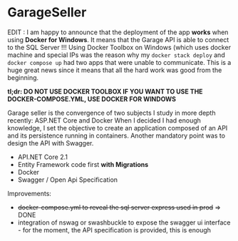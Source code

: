 # GarageSeller

EDIT : I am happy to announce that the deployment of the app **works** when using **Docker for Windows**. It means that the Garage API is able to connect to the SQL Server !!! Using Docker Toolbox on Windows (which uses docker machine and special IPs was the reason why my `docker stack deploy` and `docker compose up` had two apps that were unable to communicate. This is a huge great news since it means that all the hard work was good from the beginning.

**tl;dr: DO NOT USE DOCKER TOOLBOX IF YOU WANT TO USE THE DOCKER-COMPOSE.YML, USE DOCKER FOR WINDOWS**

Garage seller is the convergence of two subjects I study in more depth recently: ASP.NET Core and Docker
When I decided I had enough knowledge, I set the objective to create an application 
composed of an API and its persistence running in containers. Another mandatory point was to design 
the API with Swagger.

- API.NET Core 2.1
- Entity Framework code first **with Migrations**
- Docker
- Swagger / Open Api Specification

Improvements: 
- ~~docker-compose.yml to reveal the sql server express used in prod~~ => DONE
- integration of nswag or swashbuckle to expose the swagger ui interface - for the moment, the API specification is provided, this is enough
